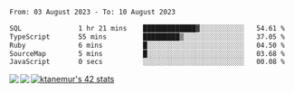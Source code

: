 <!--START_SECTION:waka-->

```txt
From: 03 August 2023 - To: 10 August 2023

SQL              1 hr 21 mins    █████████████▓░░░░░░░░░░░   54.61 %
TypeScript       55 mins         █████████▒░░░░░░░░░░░░░░░   37.05 %
Ruby             6 mins          █░░░░░░░░░░░░░░░░░░░░░░░░   04.50 %
SourceMap        5 mins          █░░░░░░░░░░░░░░░░░░░░░░░░   03.68 %
JavaScript       0 secs          ░░░░░░░░░░░░░░░░░░░░░░░░░   00.08 %
```

<!--END_SECTION:waka-->
<a href="https://github.com/anuraghazra/github-readme-stats">
  <img align="left" src="https://github-readme-stats.vercel.app/api?username=Tanesan&count_private=true&show_icons=true" />
<img align="left" src="https://github-readme-stats.vercel.app/api/top-langs/?username=Tanesan" />
</a>

[![ktanemur's 42 stats](https://badge42.vercel.app/api/v2/cl1wslf6s002109l771rng2w8/stats?cursusId=21&coalitionId=62)](https://github.com/JaeSeoKim/badge42)
